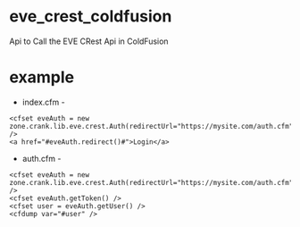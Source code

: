 # eve_crest_coldfusion
Api to Call the EVE CRest Api in ColdFusion

# example
- index.cfm -
```
<cfset eveAuth = new zone.crank.lib.eve.crest.Auth(redirectUrl="https://mysite.com/auth.cfm") />
<a href="#eveAuth.redirect()#">Login</a>
```
- auth.cfm -
```
<cfset eveAuth = new zone.crank.lib.eve.crest.Auth(redirectUrl="https://mysite.com/auth.cfm") />
<cfset eveAuth.getToken() />
<cfset user = eveAuth.getUser() />
<cfdump var="#user" />
```